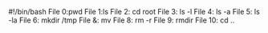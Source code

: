 #!/bin/bash
File 0:pwd
File 1:ls
File 2: cd root
File 3: ls -l
File 4: ls -a
File 5: ls -la
File 6: mkdir /tmp
File &: mv
File 8: rm -r
File 9: rmdir
File 10: cd ..
